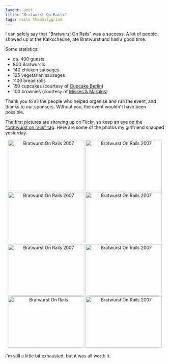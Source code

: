 ```yaml
---
layout: post
title: "Bratwurst On Rails"
tags: rails thedailygrind
---
```

I can safely say that "Bratwurst On Rails" was a success. A lot of people showed up at the Kalkscheune, ate Bratwurst and had a good time.

Some statistics:
- ca. 400 guests
- 800 Bratwursts
- 140 chicken sausages
- 125 vegetarian sausages
- 1100 bread rolls
- 150 cupcakes (courtesy of [Cupcake Berlin](http://www.cupcake-berlin.de))
- 100 brownies (courtesy of [Misses & Marbles](http://www.misses-marbles.de))

Thank you to all the people who helped organise and run the event, and thanks to our sponsors. Without you, the event wouldn't have been possible.

The first pictures are showing up on Flickr, so keep an eye on the ["bratwurst on rails" tag](http://www.flickr.com/photos/tags/bratwurstonrails/). Here are some of the photos my girlfriend snapped yesterday.

<div style="text-align:center; width:500px;">
<a href="http://www.flickr.com/photos/88467464@N00/1395123091" title="View 'Bratwurst On Rails 2007' on Flickr.com"><img src="http://farm2.static.flickr.com/1068/1395123091_430401a9c8_m.jpg" alt="Bratwurst On Rails 2007" border="0" width="240" height="161" /></a> <a href="http://www.flickr.com/photos/88467464@N00/1396015246" title="View 'Bratwurst On Rails 2007' on Flickr.com"><img src="http://farm2.static.flickr.com/1284/1396015246_5377a8f7cd_m.jpg" alt="Bratwurst On Rails 2007" border="0" width="240" height="161" /></a><a href="http://www.flickr.com/photos/88467464@N00/1396014636" title="View 'Bratwurst On Rails 2007' on Flickr.com"><img src="http://farm2.static.flickr.com/1315/1396014636_7b5ea325c8_m.jpg" alt="Bratwurst On Rails 2007" border="0" width="240" height="161" /></a> <a href="http://www.flickr.com/photos/88467464@N00/1395121357" title="View 'Bratwurst On Rails 2007' on Flickr.com"><img src="http://farm2.static.flickr.com/1316/1395121357_ab19464e45_m.jpg" alt="Bratwurst On Rails 2007" border="0" width="240" height="161" /></a><a href="http://www.flickr.com/photos/88467464@N00/1395120973" title="View 'Bratwurst On Rails 2007' on Flickr.com"><img src="http://farm2.static.flickr.com/1217/1395120973_2d88f94173_m.jpg" alt="Bratwurst On Rails 2007" border="0" width="240" height="161" /></a> <a href="http://www.flickr.com/photos/88467464@N00/1395120419" title="View 'Bratwurst On Rails 2007' on Flickr.com"><img src="http://farm2.static.flickr.com/1020/1395120419_1041abbba8_m.jpg" alt="Bratwurst On Rails 2007" border="0" width="240" height="161" /></a><a href="http://www.flickr.com/photos/88467464@N00/1396012564" title="View 'Bratwurst On Rails' on Flickr.com"><img src="http://farm2.static.flickr.com/1227/1396012564_1c2e68e610_m.jpg" alt="Bratwurst On Rails" border="0" width="240" height="161" /></a> <a href="http://www.flickr.com/photos/88467464@N00/1396012084" title="View 'Bratwurst On Rails 2007' on Flickr.com"><img src="http://farm2.static.flickr.com/1106/1396012084_4b8ea84382_m.jpg" alt="Bratwurst On Rails 2007" border="0" width="240" height="161" /></a></div>

I'm still a little bit exhausted, but it was all worth it.